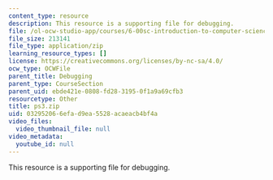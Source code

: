```yaml
---
content_type: resource
description: This resource is a supporting file for debugging.
file: /ol-ocw-studio-app/courses/6-00sc-introduction-to-computer-science-and-programming-spring-2011/032952066efad9ea5528acaeacb4bf4a_ps3.zip
file_size: 213141
file_type: application/zip
learning_resource_types: []
license: https://creativecommons.org/licenses/by-nc-sa/4.0/
ocw_type: OCWFile
parent_title: Debugging
parent_type: CourseSection
parent_uid: ebde421e-0808-fd28-3195-0f1a9a69cfb3
resourcetype: Other
title: ps3.zip
uid: 03295206-6efa-d9ea-5528-acaeacb4bf4a
video_files:
  video_thumbnail_file: null
video_metadata:
  youtube_id: null
---
```

This resource is a supporting file for debugging.